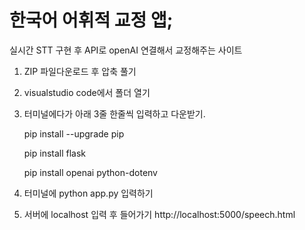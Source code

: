 # 한국어 어휘적 교정 앱;
실시간 STT 구현 후 API로 openAI 연결해서 교정해주는 사이트

1. ZIP 파일다운로드 후 압축 풀기
2. visualstudio code에서 폴더 열기
3. 터미널에다가 아래 3줄 한줄씩 입력하고 다운받기.
 
      pip install --upgrade pip 
   
      pip install flask
   
      pip install openai python-dotenv
5. 터미널에 python app.py 입력하기
6. 서버에 localhost 입력 후 들어가기 http://localhost:5000/speech.html





